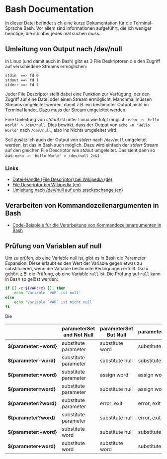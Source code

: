 # Bash Documentation

In dieser Datei befindet sich eine kurze Dokumentation für die Terminal-Sprache Bash.
Vor allem sind Informationen aufgeführt, die ich weniger benötige, die ich aber jedes mal suchen muss.

## Umleitung von Output nach /dev/null

In Linux (und damit auch in Bash) gibt es 3 File Deskriptoren die den Zugriff auf verschiedene Streams ermöglichen:

```Bash
stdin  ==> fd 0
stdout ==> fd 1
stderr ==> fd 2
```

Jeder File Descriptor stellt dabei eine Funktion zur Verfügung, der den Zugriff auf eine Datei oder einen Stream ermöglicht.
Manchmal müssen Streams umgeleitet werden, damit z.B. ein bestimmter Output nicht im Terminal landet. Dazu muss der Stream
umgeleitet werden.

Eine Umleitung von *stdout* ist unter Linux wie folgt möglich: `echo -n 'Hello World' > /dev/null`. Dies bewirkt,
dass der Output von `echo -n 'Hello World'` nach `/dev/null`, also ins Nichts umgeleitet wird.

Soll zusätzlich auch der Output von *stderr* nach `/dev/null` umgeleitet werden, ist das in Bash auch möglich. Dazu wird einfach der
*stderr* Stream auf den gleichen File Descriptor wie *stdout* umgeleitet. Das sieht dann so aus: `echo -n 'Hello World' > /dev/null 2>&1`.

### Links

* [Datei-Handle (File Descriptor) bei Wikipedia (de)](https://de.wikipedia.org/wiki/Handle#Datei-Handle)
* [File Descriptor bei Wikipedia (en)](https://en.wikipedia.org/wiki/File_descriptor)
* [Umleitung nach /dev/null auf unix.stackexchange (en)](https://unix.stackexchange.com/questions/119648/redirecting-to-dev-null)

## Verarbeiten von Kommandozeilenargumenten in Bash

* [Code-Beispiele für die Verarbeitung von Kommandozeilenargumenten in Bash](https://stackoverflow.com/questions/192249/how-do-i-parse-command-line-arguments-in-bash)

## Prüfung von Variablen auf null

Um zu prüfen, ob eine Variable null ist, gibt es in Bash die Parameter Expansion. Diese erlaubt es den Wert der Variable gegen etwas
zu substituieren, wenn die Variable bestimmte Bedingungen erfüllt. Dazu gehört z.B. die Prüfung, ob eine Variable `null` ist.
Die Prüfung auf `null` kann in Bash so gelöst werden:

```Bash
if [[ -z ${VAR:+x} ]]; then
    echo 'Variable `VAR` ist null'
else
    echo 'Variable `VAR` ist nicht null'
fi
```

Die 

|                        | parameterSet and Not Null | parameterSet But Null | parameterUnset  |
| ---------------------- | ------------------------- | --------------------- | --------------- |
| **${parameter:-word}** | substitute parameter      | substitute word       | substitute word |
| **${parameter-word}**  | substitute parameter      | substitute null       | substitute word |
| **${parameter:=word}** | substitute parameter      | assign word           | assign word     |
| **${parameter=word}**  | substitute parameter      | substitute null       | assign word     |
| **${parameter:?word}** | substitute parameter      | error, exit           | error, exit     |
| **${parameter?word}**  | substitute parameter      | substitute null       | error, exit     |
| **${parameter:+word}** | substitute word           | substitute null       | substitute null |
| **${parameter+word}**  | substitute word           | substitute word       | substitute null |
